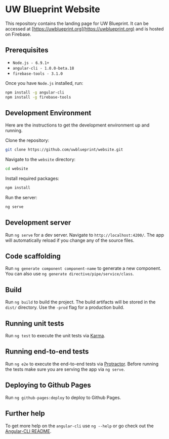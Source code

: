 # UW Blueprint Website

This repository contains the landing page for UW Blueprint. It can be accessed at [https://uwblueprint.org](https://uwblueprint.org) and is hosted on Firebase.

## Prerequisites
* `Node.js - 6.9.1+`
* `angular-cli - 1.0.0-beta.18`
* `firebase-tools - 3.1.0`

Once you have `Node.js` installed, run:

```bash
npm install -g angular-cli
npm install -g firebase-tools
```

## Development Environment
Here are the instructions to get the development environment up and running.

Clone the repository:

```bash
git clone https://github.com/uwblueprint/website.git
```

Navigate to the `website` directory:

```bash
cd website
```

Install required packages:

```bash
npm install
```

Run the server:

```bash
ng serve
```

## Development server
Run `ng serve` for a dev server. Navigate to `http://localhost:4200/`. The app will automatically reload if you change any of the source files.

## Code scaffolding

Run `ng generate component component-name` to generate a new component. You can also use `ng generate directive/pipe/service/class`.

## Build

Run `ng build` to build the project. The build artifacts will be stored in the `dist/` directory. Use the `-prod` flag for a production build.

## Running unit tests

Run `ng test` to execute the unit tests via [Karma](https://karma-runner.github.io).

## Running end-to-end tests

Run `ng e2e` to execute the end-to-end tests via [Protractor](http://www.protractortest.org/).
Before running the tests make sure you are serving the app via `ng serve`.

## Deploying to Github Pages

Run `ng github-pages:deploy` to deploy to Github Pages.

## Further help

To get more help on the `angular-cli` use `ng --help` or go check out the [Angular-CLI README](https://github.com/angular/angular-cli/blob/master/README.md).
